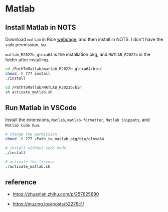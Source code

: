 # Matlab


## Install Matlab in NOTS

Download `matlab` in Rice [webpage](https://kb.rice.edu/page.php?id=69000),
and then install in NOTS.
I don't have the `sudo` permission, so  

`matlab_R2022b_glnxa64` is the installation pkg, and `MATLAB_R2022b` is the folder after installing.


```bash
cd /PathToMatlab/matlab_R2022b_glnxa64/bin/
chmod -R 777 install
./install

cd /PathToMatlab/MATLAB_R2022b/bin
sh activate_matlab.sh

```

## Run Matlab in VSCode 

Install the extensions, `Matlab`, `matlab-formatter`, `Matlab Snippets`, and `Matlab Code Run`.

```bash
# change the permission 
chmod -R 777 /Path_to_matlab_pkg/bin/glnxa64

# install without sudo mode
./install

# activate the license
./activate_matlab.sh
```

## reference

- https://zhuanlan.zhihu.com/p/257625690

- https://muzing.top/posts/52276c1/